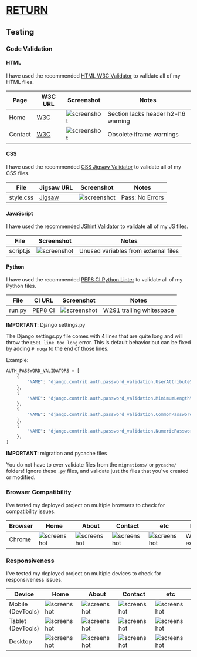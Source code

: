 # [RETURN](../README.md?tab=readme-ov-file#-documentation-index-legacy)

## Testing

### Code Validation

#### HTML

I have used the recommended [HTML W3C Validator](https://validator.w3.org) to validate all of my HTML files.

| Page    | W3C URL                                                                                                  | Screenshot                             | Notes                                  |
| ------- | -------------------------------------------------------------------------------------------------------- | -------------------------------------- | -------------------------------------- |
| Home    | [W3C](https://validator.w3.org/nu/?doc=https%3A%2F%2FJesseRoss001.github.io%2Fjanhackathonteam11%2Findex.html) | ![screenshot](documentation/html-validation-home.png)    | Section lacks header h2-h6 warning    |
| Contact | [W3C](https://validator.w3.org/nu/?doc=https%3A%2F%2FJesseRoss001.github.io%2Fjanhackathonteam11%2Fcontact.html) | ![screenshot](documentation/html-validation-contact.png) | Obsolete iframe warnings               |

#### CSS

I have used the recommended [CSS Jigsaw Validator](https://jigsaw.w3.org/css-validator) to validate all of my CSS files.

| File       | Jigsaw URL                                                                                                   | Screenshot                                | Notes           |
| ---------- | ------------------------------------------------------------------------------------------------------------ | ----------------------------------------- | --------------- |
| style.css  | [Jigsaw](https://jigsaw.w3.org/css-validator/validator?uri=https%3A%2F%2FJesseRoss001.github.io%2Fjanhackathonteam11) | ![screenshot](documentation/css-validation-style.png) | Pass: No Errors |

#### JavaScript

I have used the recommended [JShint Validator](https://jshint.com) to validate all of my JS files.

| File     | Screenshot                                    | Notes                         |
| -------- | --------------------------------------------- | ----------------------------- |
| script.js | ![screenshot](documentation/js-validation-script.png) | Unused variables from external files |

#### Python

I have used the recommended [PEP8 CI Python Linter](https://pep8ci.herokuapp.com) to validate all of my Python files.

| File    | CI URL                                                                                                           | Screenshot                            | Notes                    |
| ------- | ---------------------------------------------------------------------------------------------------------------- | ------------------------------------- | ------------------------ |
| run.py  | [PEP8 CI](https://pep8ci.herokuapp.com/https://raw.githubusercontent.com/JesseRoss001/janhackathonteam11/main/run.py) | ![screenshot](documentation/py-validation-run.png) | W291 trailing whitespace |

**IMPORTANT**: Django settings.py

The Django settings.py file comes with 4 lines that are quite long and will throw the `E501 line too long` error. This is default behavior but can be fixed by adding `# noqa` to the end of those lines.

Example:

```python
AUTH_PASSWORD_VALIDATORS = [
    {
        "NAME": "django.contrib.auth.password_validation.UserAttributeSimilarityValidator",  # noqa
    },
    {
        "NAME": "django.contrib.auth.password_validation.MinimumLengthValidator",  # noqa
    },
    {
        "NAME": "django.contrib.auth.password_validation.CommonPasswordValidator",  # noqa
    },
    {
        "NAME": "django.contrib.auth.password_validation.NumericPasswordValidator",  # noqa
    },
]
```

**IMPORTANT**: migration and pycache files

You do not have to ever validate files from the `migrations/` or `pycache/` folders! Ignore these `.py` files, and validate just the files that you've created or modified.

### Browser Compatibility

I've tested my deployed project on multiple browsers to check for compatibility issues.

| Browser | Home                                 | About                                | Contact                              | etc                                  | Notes               |
| ------- | ------------------------------------ | ------------------------------------ | ------------------------------------ | ------------------------------------ | ------------------- |
| Chrome  | ![screenshot](documentation/browser-chrome-home.png) | ![screenshot](documentation/browser-chrome-about.png) | ![screenshot](documentation/browser-chrome-contact.png) | ![screenshot](documentation/browser-chrome-etc.png) | Works as expected  |

### Responsiveness

I've tested my deployed project on multiple devices to check for responsiveness issues.

| Device            | Home                                        | About                                       | Contact                                     | etc                                         | Notes               |
| ----------------- | ------------------------------------------- | ------------------------------------------- | ------------------------------------------- | ------------------------------------------- | ------------------- |
| Mobile (DevTools) | ![screenshot](documentation/responsive-mobile-home.png) | ![screenshot](documentation/responsive-mobile-about.png) | ![screenshot](documentation/responsive-mobile-contact.png) | ![screenshot](documentation/responsive-mobile-etc.png) | Works as expected  |
| Tablet (DevTools) | ![screenshot](documentation/responsive-tablet-home.png) | ![screenshot](documentation/responsive-tablet-about.png) | ![screenshot](documentation/responsive-tablet-contact.png) | ![screenshot](documentation/responsive-tablet-etc.png) | Works as expected  |
| Desktop           | ![screenshot](documentation/responsive-desktop-home.png) | ![screenshot](documentation/responsive-desktop-about.png) | ![screenshot](documentation/responsive-desktop-contact.png) | ![screenshot](documentation/responsive-desktop-etc.png) | Works as expected  |
